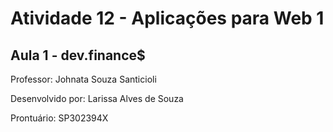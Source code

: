 # Atividade 12 - Aplicações para Web 1

## Aula 1 - dev.finance$

Professor: Johnata Souza Santicioli

Desenvolvido por: Larissa Alves de Souza

Prontuário: SP302394X
